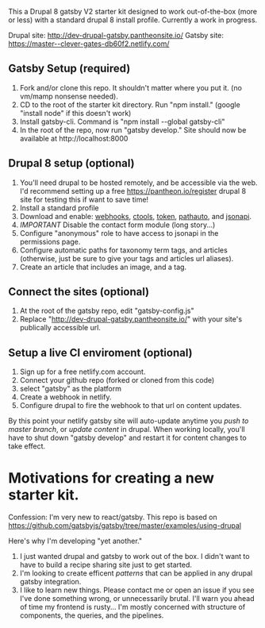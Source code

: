 
This a Drupal 8 gatsby V2 starter kit designed to work out-of-the-box (more or less) with a standard drupal 8 install profile. Currently a work in progress.

Drupal site: http://dev-drupal-gatsby.pantheonsite.io/
Gatsby site: https://master--clever-gates-db60f2.netlify.com/

## Gatsby Setup (required)
1. Fork and/or clone this repo. It shouldn't matter where you put it. (no vm/mamp nonsense needed). 
2. CD to the root of the starter kit directory. Run "npm install." (google "install node" if this doesn't work)
3. Install gatsby-cli. Command is "npm install --global gatsby-cli" 
4. In the root of the repo, now run "gatsby develop." Site should now be available at http://localhost:8000 

## Drupal 8 setup (optional)
1. You'll need drupal to be hosted remotely, and be accessible via the web. I'd recommend setting up a free https://pantheon.io/register drupal 8 site for testing this if want to save time! 
3. Install a standard profile
4. Download and enable: [webhooks](https://www.drupal.org/project/webhooks), [ctools](https://www.drupal.org/project/ctools), [token](https://www.drupal.org/project/token), [pathauto](https://www.drupal.org/project/pathauto), and [jsonapi](https://www.drupal.org/project/jsonapi). 
6. *IMPORTANT* Disable the contact form module (long story...)
7. Configure "anonymous" role to have access to jsonapi in the permissions page. 
8. Configure automatic paths for taxonomy term tags, and articles (otherwise, just be sure to give your tags and articles url aliases). 
9. Create an article that includes an image, and a tag. 

## Connect the sites (optional)
1. At the root of the gatsby repo, edit "gatsby-config.js" 
2. Replace "http://dev-drupal-gatsby.pantheonsite.io/" with your site's publically accessible url. 

## Setup a live CI enviroment (optional)
1. Sign up for a free netlify.com account. 
2. Connect your github repo (forked or cloned from this code)
3. select "gatsby" as the platform
4. Create a webhook in netlify. 
5. Configure drupal to fire the webhook to that url on content updates. 

By this point your netlify gatsby site will auto-update anytime you *push to master branch*, or *update content* in drupal. When working locally, you'll have to shut down "gatsby develop" and restart it for content changes to take effect. 

# Motivations for creating a new starter kit. 
Confession: I'm very new to react/gatsby. This repo is based on https://github.com/gatsbyjs/gatsby/tree/master/examples/using-drupal

Here's why I'm developing "yet another." 
1. I just wanted drupal and gatsby to work out of the box. I didn't want to have to build a recipe sharing site just to get started. 
2. I'm looking to create efficent *patterns* that can be applied in any drupal gatsby integration.
3. I like to learn new things. Please contact me or open an issue if you see I've done something wrong, or unnecessarily brutal. I'll warn you ahead of time my frontend is rusty... I'm mostly concerned with structure of components, the queries, and the pipelines. 


